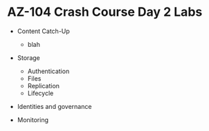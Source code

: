 # AZ-104 Crash Course Day 2 Labs

* Content Catch-Up
  * blah

* Storage
  * Authentication
  * Files
  * Replication
  * Lifecycle
* Identities and governance
* Monitoring